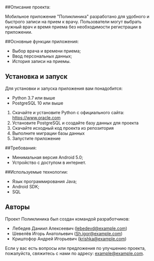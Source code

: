 ##Описание проекта:

Мобильное приложение "Поликлиника" разработано для удобного и быстрого записи на прием к врачу. Пользователи могут выбрать нужный врач и время приема без необходимости регистрации в приложении.

##Основные функции приложения:

- Выбор врача и времени приема;
- Ввод персональных данных;
- История записи на приемы.

## Установка и запуск

Для установки и запуска приложения вам понадобится:

- Python 3.7 или выше
- PostgreSQL 10 или выше

1. Скачайте и установите Python с официального сайта: https://www.oracle.com
2. Установите PostgreSQL и создайте базу данных для проекта
3. Скачайте исходный код проекта из репозитория
6. Выполните миграции базы данных
7. Запустите приложение


##Требования:

- Минимальная версия Android 5.0;
- Устройство с доступом в интернет.

##Используемые технологии:

- Язык программирования Java;
- Android SDK;
- SQL

## Авторы

Проект Поликлиника был создан командой разработчиков:

- Лебедев Даниил Алексеевич (lebedevd@example.com)
- Шевелёв Игорь Анатольевич (Sh.igor@example.com)
- Криштофор Андрей Игорьевич (krishka@example.com)


Если у вас есть вопросы или предложения по улучшению проекта, пожалуйста, свяжитесь с нами по адресу: example@example.com.









